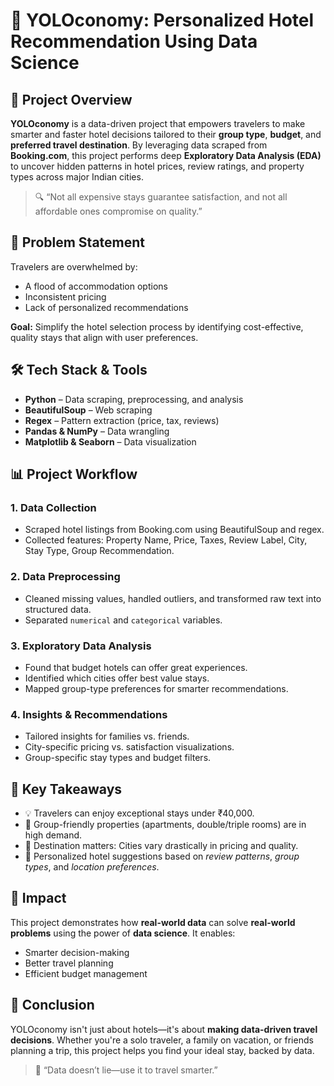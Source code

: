 <!DOCTYPE html>
<html lang="en">
<head>
  <meta charset="UTF-8">
  <meta name="viewport" content="width=device-width, initial-scale=1">
  
</head>
<body>

  <h1>🧳 YOLOconomy: Personalized Hotel Recommendation Using Data Science</h1>

  <div class="section">
    <h2>🚀 Project Overview</h2>
    <p><strong>YOLOconomy</strong> is a data-driven project that empowers travelers to make smarter and faster hotel decisions tailored to their <strong>group type</strong>, <strong>budget</strong>, and <strong>preferred travel destination</strong>. By leveraging data scraped from <strong>Booking.com</strong>, this project performs deep <strong>Exploratory Data Analysis (EDA)</strong> to uncover hidden patterns in hotel prices, review ratings, and property types across major Indian cities.</p>
    <blockquote>🔍 “Not all expensive stays guarantee satisfaction, and not all affordable ones compromise on quality.”</blockquote>
  </div>

  <div class="section">
    <h2>🧠 Problem Statement</h2>
    <p>Travelers are overwhelmed by:</p>
    <ul>
      <li>A flood of accommodation options</li>
      <li>Inconsistent pricing</li>
      <li>Lack of personalized recommendations</li>
    </ul>
    <p><strong>Goal:</strong> Simplify the hotel selection process by identifying cost-effective, quality stays that align with user preferences.</p>
  </div>

  <div class="section">
    <h2>🛠️ Tech Stack & Tools</h2>
    <ul>
      <li><strong>Python</strong> – Data scraping, preprocessing, and analysis</li>
      <li><strong>BeautifulSoup</strong> – Web scraping</li>
      <li><strong>Regex</strong> – Pattern extraction (price, tax, reviews)</li>
      <li><strong>Pandas & NumPy</strong> – Data wrangling</li>
      <li><strong>Matplotlib & Seaborn</strong> – Data visualization</li>
    </ul>
  </div>

  <div class="section">
    <h2>📊 Project Workflow</h2>
    <h3>1. Data Collection</h3>
    <ul>
      <li>Scraped hotel listings from Booking.com using BeautifulSoup and regex.</li>
      <li>Collected features: Property Name, Price, Taxes, Review Label, City, Stay Type, Group Recommendation.</li>
    </ul>

   <h3></h3>
    <h3>2. Data Preprocessing</h3>
    <ul>
      <li>Cleaned missing values, handled outliers, and transformed raw text into structured data.</li>
      <li>Separated <code>numerical</code> and <code>categorical</code> variables.</li>
    </ul>

   <h3>3. Exploratory Data Analysis</h3>
    <ul>
      <li>Found that budget hotels can offer great experiences.</li>
      <li>Identified which cities offer best value stays.</li>
      <li>Mapped group-type preferences for smarter recommendations.</li>
    </ul>

   <h3>4. Insights & Recommendations</h3>
    <ul>
      <li>Tailored insights for families vs. friends.</li>
      <li>City-specific pricing vs. satisfaction visualizations.</li>
      <li>Group-specific stay types and budget filters.</li>
    </ul>
    

  </div>

  <div class="section">
    <h2>📌 Key Takeaways</h2>
    <ul>
      <li>💡 Travelers can enjoy exceptional stays under ₹40,000.</li>
      <li>🏡 Group-friendly properties (apartments, double/triple rooms) are in high demand.</li>
      <li>📍 Destination matters: Cities vary drastically in pricing and quality.</li>
      <li>🔄 Personalized hotel suggestions based on <em>review patterns</em>, <em>group types</em>, and <em>location preferences</em>.</li>
    </ul>
  </div>

  <div class="section">
    <h2>🎯 Impact</h2>
    <p>This project demonstrates how <strong>real-world data</strong> can solve <strong>real-world problems</strong> using the power of <strong>data science</strong>. It enables:</p>
    <ul>
      <li>Smarter decision-making</li>
      <li>Better travel planning</li>
      <li>Efficient budget management</li>
    </ul>
  </div>

 
  <div class="section">
    <h2>🏁 Conclusion</h2>
    <p>YOLOconomy isn't just about hotels—it's about <strong>making data-driven travel decisions</strong>. Whether you're a solo traveler, a family on vacation, or friends planning a trip, this project helps you find your ideal stay, backed by data.</p>
    <blockquote>📌 “Data doesn’t lie—use it to travel smarter.”</blockquote>
  </div>

</body>
</html>

